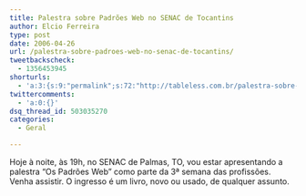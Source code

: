 ```yaml
---
title: Palestra sobre Padrões Web no SENAC de Tocantins
author: Elcio Ferreira
type: post
date: 2006-04-26
url: /palestra-sobre-padroes-web-no-senac-de-tocantins/
tweetbackscheck:
  - 1356453945
shorturls:
  - 'a:3:{s:9:"permalink";s:72:"http://tableless.com.br/palestra-sobre-padroes-web-no-senac-de-tocantins";s:7:"tinyurl";s:26:"http://tinyurl.com/3qp84bx";s:4:"isgd";s:19:"http://is.gd/YbLOdB";}'
twittercomments:
  - 'a:0:{}'
dsq_thread_id: 503035270
categories:
  - Geral

---
```

Hoje à noite, às 19h, no SENAC de Palmas, TO, vou estar apresentando a palestra &#8220;Os Padrões Web&#8221; como parte da 3ª semana das profissões. Venha assistir. O ingresso é um livro, novo ou usado, de qualquer assunto.

 
